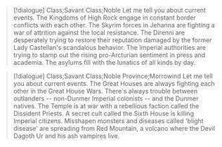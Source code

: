>[!dialogue] Class;Savant Class;Noble
Let me tell you about current events. The Kingdoms of High Rock engage in constant border conflicts with each other. The Skyrim forces in Jehanna are fighting a war of attrition against the local resistance. The Direnni are desperately trying to restore their reputation damaged by the former Lady Castellan's scandalous behavior. The Imperial authorities are trying to stamp out the rising pro-Arcturian sentiment in press and academia. The asylums fill with the lunatics of all kinds by day.

>[!dialogue] Class;Savant Class;Noble Province;Morrowind
Let me tell you about current events. The Great Houses are always fighting each other in the Great House Wars. There's always trouble between outlanders -- non-Dunmer Imperial colonists -- and the Dunmer natives. The Temple is at war with a rebellious faction called the Dissident Priests. A secret cult called the Sixth House is killing Imperial citizens. Misshapen monsters and diseases called 'blight disease' are spreading from Red Mountain, a volcano where the Devil Dagoth Ur and his ash vampires live.